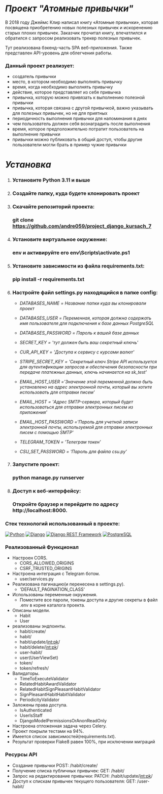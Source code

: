 # *Проект "Атомные привычки"*

В 2018 году Джеймс Клир написал книгу «Атомные привычки»,
которая посвящена приобретению новых полезных привычек и искоренению старых плохих привычек.
Заказчик прочитал книгу, впечатлился и обратился с запросом реализовать трекер полезных привычек.

Тут реализована бэкенд-часть SPA веб-приложения.
Также представлен API-уровень для облегчения работы.

### Данный проект реализует: 
- создатель привычки
- место, в котором необходимо выполнять привычку
- время, когда необходимо выполнять привычку
- действие, которое представляет из себя привычка
- привычка, которую можно привязать к выполнению полезной привычки
- привычка, которая связана с другой привычкой, важно указывать для полезных привычек, но не для приятных
- периодичность выполнения привычки для напоминания в днях
- чем пользователь должен себя вознаградить после выполнения
- время, которое предположительно потратит пользователь на выполнение привычки
- привычки можно публиковать в общий доступ, чтобы другие пользователи могли брать в пример чужие привычки

# *Установка*

1. ### Установите Python 3.11 и выше

2. ### Создайте папку, куда будете клонировать проект

3. ### Скачайте репозиторий проекта:
   ### git clone https://github.com/andre059/project_django_kursach_7

4. ### Установите виртуальное окружение:
   ### env и активируйте его env\Scripts\activate.ps1

5. ### Установите зависимости из файла requirements.txt:
   ### pip install -r requirements.txt

6. ### Настройте файл settings.py находящийся в папке config: 
    - *DATABASES_NAME = Название папки куда вы клонировали проект*
    
    - *DATABASES_USER = Переменная, которая должна содержать имя пользователя для подключения к базе данных PostgreSQL*
    
    - *DATABASES_PASSWORD = Пароль к вашей базе данных*
    
    - *SECRET_KEY = 'тут должен быть ваш секретный ключь'*
    
    - *CUR_API_KEY = 'Доступа к сервису с курсами валют'*
    
    - *STRIPE_SECRET_KEY = 'Секретный ключ Stripe API используется для аутентификации запросов и обеспечения безопасности при передаче платежных данных, ключь начинается на sk_test'*
    
    - *EMAIL_HOST_USER ='Значение этой переменной должно быть установлено на адрес электронной почты, который вы хотите использовать для отправки писем'*
    
    - *EMAIL_HOST = 'Адрес SMTP-сервера, который будет использоваться для отправки электронных писем из приложения'*
    
    - *EMAIL_HOST_PASSWORD ='Пароль для учетной записи электронной почты, используемой для отправки электронных писем с помощью SMTP'*
    
    - *TELEGRAM_TOKEN = 'Телеграм токен'*
    
    - *CSU_SET_PASSWORD = 'Пароль для файла csu.py'*
    
7. ### Запустите проект:
   ### python manage.py runserver

8. ### Доступ к веб-интерфейсу:
   ### Откройте браузер и перейдите по адресу http://localhost:8000.


### Стек технологий использованный в проекте:
[![Python](https://img.shields.io/badge/-Python-464646?style=flat&logo=Python&logoColor=ffffff&color=043A6B)](https://www.python.org/)
[![Django](https://img.shields.io/badge/-Django-464646?style=flat&logo=Django&logoColor=ffffff&color=043A6B)](https://www.djangoproject.com/)
[![Django REST Framework](https://img.shields.io/badge/-Django%20REST%20Framework-464646?style=flat&logo=Django%20REST%20Framework&logoColor=ffffff&color=043A6B)](https://www.django-rest-framework.org/)
[![PostgreSQL](https://img.shields.io/badge/-PostgreSQL-464646?style=flat&logo=PostgreSQL&logoColor=ffffff&color=043A6B)](https://www.postgresql.org/)


### Реализованный Функционал
- Настроен CORS.
    - CORS_ALLOWED_ORIGINS
    - CSRF_TRUSTED_ORIGINS
- Настроена интеграция с Telegram ботом.
    - user/services.py
- Реализована пагинацию(и перенесена в settings.py).
    - 'DEFAULT_PAGINATION_CLASS'
- Использованы переменные окружения.
    - Поместите все пароли, токены доступа и другие секреты в файл .env в корне каталога проекта. 
- Описаны модели.
    - Habit
    - User
- реализованы эндпоинты.
    - habit/create/
    - habit/
    - habit/update/<int:pk>/
    - habit/delete/<int:pk>/
    - user-habit/
    - user(UserViewSet)
    - token/
    - token/refresh/
- Валидаторы.
    - TimeToExecuteValidator
    - RelatedHabitAwardValidator
    - RelatedHabitSignPleasantHabitValidator
    - SignPleasantHabitHabitValidator
    - PeriodicityValidator
- Заложены права доступа.
    - IsAuthenticated
    - UserIsStaff
    - DjangoModelPermissionsOrAnonReadOnly
- Настроена отложенная задача через Celery.
- Проект покрыли тестами на 94%.
- Имеется список зависимостей(requirements.txt).
- Результат проверки Flake8 равен 100%, при исключении миграций


### Ресурсы API
- Создание привычки POST: /habit/create/
- Получение списка публичных привычек: GET: /habit/
- Запрос на редактирование привычки: PATCH: /habit/update/<int:pk>/
- Доступ к спискам привычек текущего пользователя: GET: /user-habit/
